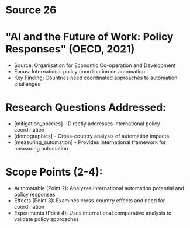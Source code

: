 # Source 26

# "AI and the Future of Work: Policy Responses" (OECD, 2021)
- Source: Organisation for Economic Co-operation and Development
- Focus: International policy coordination on automation
- Key Finding: Countries need coordinated approaches to automation challenges

# Research Questions Addressed:
- [mitigation_policies] - Directly addresses international policy coordination
- [demographics] - Cross-country analysis of automation impacts
- [measuring_automation] - Provides international framework for measuring automation

# Scope Points (2-4):
- Automatable (Point 2): Analyzes international automation potential and policy responses
- Effects (Point 3): Examines cross-country effects and need for coordination
- Experiments (Point 4): Uses international comparative analysis to validate policy approaches